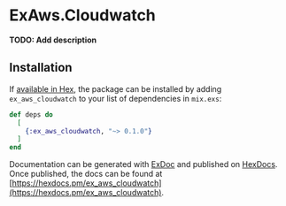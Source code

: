 # ExAws.Cloudwatch

**TODO: Add description**

## Installation

If [available in Hex](https://hex.pm/docs/publish), the package can be installed
by adding `ex_aws_cloudwatch` to your list of dependencies in `mix.exs`:

```elixir
def deps do
  [
    {:ex_aws_cloudwatch, "~> 0.1.0"}
  ]
end
```

Documentation can be generated with [ExDoc](https://github.com/elixir-lang/ex_doc)
and published on [HexDocs](https://hexdocs.pm). Once published, the docs can
be found at [https://hexdocs.pm/ex_aws_cloudwatch](https://hexdocs.pm/ex_aws_cloudwatch).

